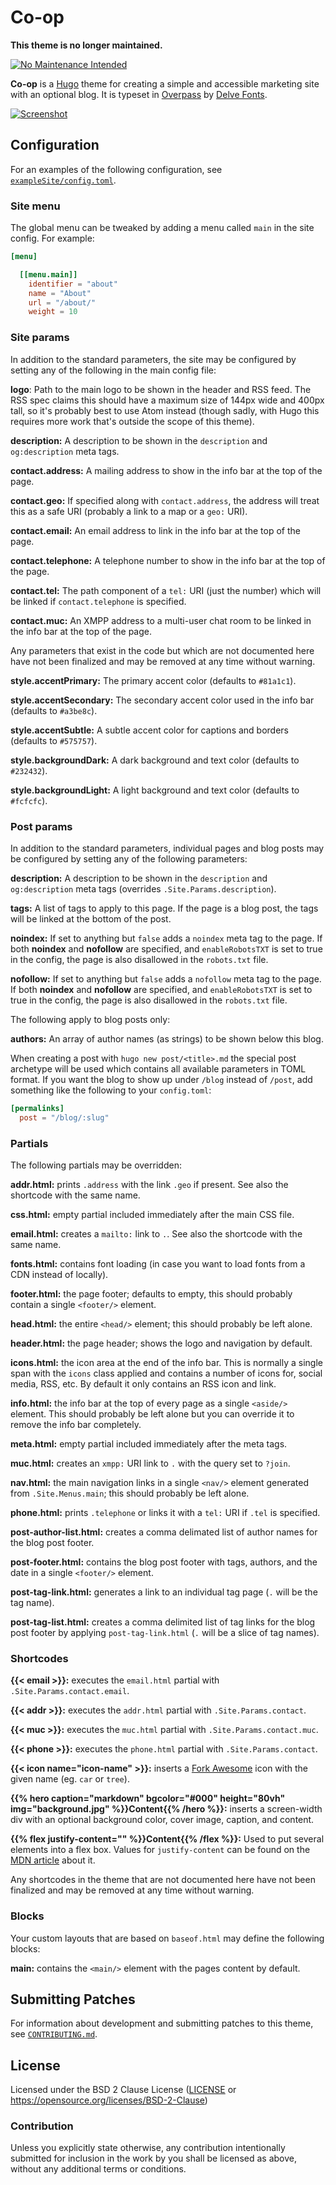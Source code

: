 # Co-op

**This theme is no longer maintained.**

[![No Maintenance Intended](http://unmaintained.tech/badge.svg)](http://unmaintained.tech/)

**Co-op** is a [Hugo] theme for creating a simple and accessible marketing site
with an optional blog.
It is typeset in [Overpass] by [Delve Fonts].

[![Screenshot][screenshot]][screenshot]

[Hugo]: https://gohugo.io/
[Overpass]: https://overpassfont.org/
[Delve Fonts]: https://www.delvefonts.com/
[screenshot]: https://git.sr.ht/~samwhited/co-op/blob/refs/heads/master/images/screenshot.png


## Configuration

For an examples of the following configuration, see [`exampleSite/config.toml`].

[`exampleSite/config.toml`]: https://git.sr.ht/~samwhited/co-op/tree/master/exampleSite/config.toml


### Site menu

The global menu can be tweaked by adding a menu called `main` in the site
config. For example:

```toml
[menu]

  [[menu.main]]
    identifier = "about"
    name = "About"
    url = "/about/"
    weight = 10
```


### Site params

In addition to the standard parameters, the site may be configured by setting
any of the following in the main config file:

**logo**: Path to the main logo to be shown in the header and RSS feed.  The
RSS spec claims this should have a maximum size of 144px wide and 400px tall,
so it's probably best to use Atom instead (though sadly, with Hugo this
requires more work that's outside the scope of this theme).

**description:** A description to be shown in the `description` and
`og:description` meta tags.

**contact.address:** A mailing address to show in the info bar at the top of the
page.

**contact.geo:** If specified along with `contact.address`, the address will
treat this as a safe URI (probably a link to a map or a `geo:` URI).

**contact.email:** An email address to link in the info bar at the top of the
page.

**contact.telephone:** A telephone number to show in the info bar at the top of
the page.

**contact.tel:** The path component of a `tel:` URI (just the number) which will
be linked if `contact.telephone` is specified.

**contact.muc:** An XMPP address to a multi-user chat room to be linked in the
info bar at the top of the page.

Any parameters that exist in the code but which are not documented here have not
been finalized and may be removed at any time without warning.

**style.accentPrimary:** The primary accent color (defaults to `#81a1c1`).

**style.accentSecondary:** The secondary accent color used in the info bar (defaults to `#a3be8c`).

**style.accentSubtle:** A subtle accent color for captions and borders (defaults to `#575757`).

**style.backgroundDark:** A dark background and text color (defaults to `#232432`).

**style.backgroundLight:** A light background and text color (defaults to `#fcfcfc`).


### Post params

In addition to the standard parameters, individual pages and blog posts may be
configured by setting any of the following parameters:

**description:** A description to be shown in the `description` and
`og:description` meta tags (overrides `.Site.Params.description`).

**tags:** A list of tags to apply to this page. If the page is a blog post, the
tags will be linked at the bottom of the post.

**noindex:** If set to anything but `false` adds a `noindex` meta tag to the
page.
If both **noindex** and **nofollow** are specified, and `enableRobotsTXT` is set
to true in the config, the page is also disallowed in the `robots.txt` file.

**nofollow:** If set to anything but `false` adds a `nofollow` meta tag to the
page.
If both **noindex** and **nofollow** are specified, and `enableRobotsTXT` is set
to true in the config, the page is also disallowed in the `robots.txt` file.

The following apply to blog posts only:

**authors:** An array of author names (as strings) to be shown below this blog.

When creating a post with `hugo new post/<title>.md` the special post archetype
will be used which contains all available parameters in TOML format.
If you want the blog to show up under `/blog` instead of `/post`, add something
like the following to your `config.toml`:

```toml
[permalinks]
  post = "/blog/:slug"
```


### Partials

The following partials may be overridden:

**addr.html:** prints `.address` with the link `.geo` if present. See also the
shortcode with the same name.

**css.html:** empty partial included immediately after the main CSS file.

**email.html:** creates a `mailto:` link to `.`. See also the shortcode with the
same name.

**fonts.html:** contains font loading (in case you want to load fonts from a CDN
instead of locally).

**footer.html:** the page footer; defaults to empty, this should probably
contain a single `<footer/>` element.

**head.html:** the entire `<head/>` element; this should probably be left alone.

**header.html:** the page header; shows the logo and navigation by default.

**icons.html:** the icon area at the end of the info bar. This is normally a
single span with the `icons` class applied and contains a number of icons for,
social media, RSS, etc. By default it only contains an RSS icon and link.

**info.html:** the info bar at the top of every page as a single `<aside/>`
element. This should probably be left alone but you can override it to remove
the info bar completely.

**meta.html:** empty partial included immediately after the meta tags.

**muc.html:** creates an `xmpp:` URI link to `.` with the query set to `?join`.

**nav.html:** the main navigation links in a single `<nav/>` element generated
from `.Site.Menus.main`; this should probably be left alone.

**phone.html:** prints `.telephone` or links it with a `tel:` URI if `.tel` is
specified.

**post-author-list.html:** creates a comma delimated list of author names for
the blog post footer.

**post-footer.html:** contains the blog post footer with tags, authors, and the
date in a single `<footer/>` element.

**post-tag-link.html:** generates a link to an individual tag page (`.` will be
the tag name).

**post-tag-list.html:** creates a comma delimited list of tag links for the blog
post footer by applying `post-tag-link.html` (`.` will be a slice of tag names).

### Shortcodes

**{{< email >}}:** executes the `email.html` partial with
`.Site.Params.contact.email`.

**{{< addr >}}:** executes the `addr.html` partial with `.Site.Params.contact`.

**{{< muc >}}:** executes the `muc.html` partial with
`.Site.Params.contact.muc`.

**{{< phone >}}:** executes the `phone.html` partial with
`.Site.Params.contact`.

**{{< icon name="icon-name" >}}:** inserts a [Fork Awesome] icon with the given
name (eg. `car` or `tree`).

**{{% hero caption="markdown" bgcolor="#000" height="80vh" img="background.jpg"
%}}Content{{% /hero %}}:** inserts a screen-width div with an optional
background color, cover image, caption, and content.

**{{% flex justify-content="" %}}Content{{% /flex %}}:** Used to put several
elements into a flex box.
Values for `justify-content` can be found on the [MDN article] about it.

Any shortcodes in the theme that are not documented here have not been finalized
and may be removed at any time without warning.

[Fork Awesome]: https://forkaweso.me/Fork-Awesome/
[MDN article]: https://developer.mozilla.org/en-US/docs/Web/CSS/justify-content


### Blocks

Your custom layouts that are based on `baseof.html` may define the following
blocks:

**main:** contains the `<main/>` element with the pages content by default.


## Submitting Patches

For information about development and submitting patches to this theme, see
[`CONTRIBUTING.md`].

[`CONTRIBUTING.md`]: https://git.sr.ht/~samwhited/co-op/tree/master/CONTRIBUTING.md


## License

Licensed under the BSD 2 Clause License ([LICENSE] or
https://opensource.org/licenses/BSD-2-Clause)

[LICENSE]: https://git.sr.ht/~samwhited/co-op/tree/master/LICENSE


### Contribution

Unless you explicitly state otherwise, any contribution intentionally submitted
for inclusion in the work by you shall be licensed as above, without any
additional terms or conditions.
